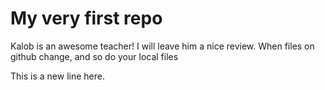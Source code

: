 # My very first repo

Kalob is an awesome teacher! I will leave him a nice review.
When files on github change, and so do your local files

This is a new line here.
